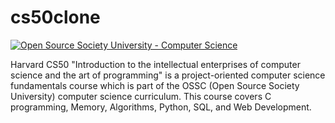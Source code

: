 # cs50clone
[![Open Source Society University - Computer Science](https://img.shields.io/badge/OSSU-computer--science-blue.svg)](https://github.com/ossu/computer-science)

Harvard CS50 "Introduction to the intellectual enterprises of computer science and the art of programming" is a project-oriented computer science fundamentals course which is part of the OSSC (Open Source Society University) computer science curriculum. This course covers C programming, Memory, Algorithms, Python, SQL, and Web Development.

